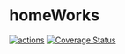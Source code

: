 # homeWorks
[![actions](https://github.com/justasm11/homeWorks/actions/workflows/homeWorks.yaml/badge.svg)](https://github.com/JustasM11/homeWorks/actions)
[![Coverage Status](https://coveralls.io/repos/github/JustasM11/homeWorks/badge.svg)](https://coveralls.io/github/JustasM11/homeWorks)
